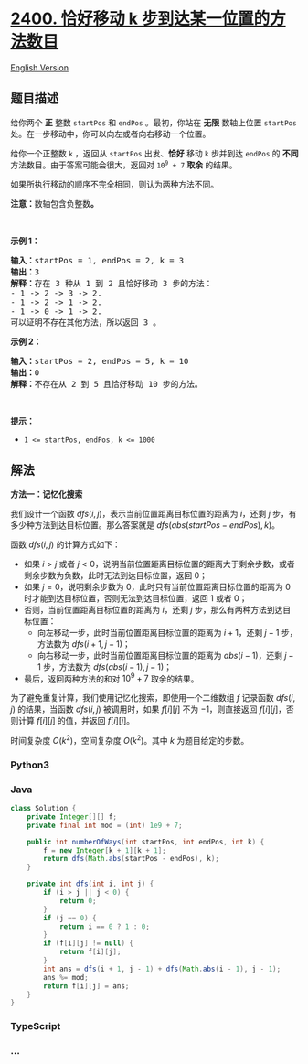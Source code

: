 # [2400. 恰好移动 k 步到达某一位置的方法数目](https://leetcode.cn/problems/number-of-ways-to-reach-a-position-after-exactly-k-steps)

[English Version](/solution/2400-2499/2400.Number%20of%20Ways%20to%20Reach%20a%20Position%20After%20Exactly%20k%20Steps/README_EN.md)

## 题目描述

<!-- 这里写题目描述 -->

<p>给你两个 <strong>正</strong> 整数 <code>startPos</code> 和 <code>endPos</code> 。最初，你站在 <strong>无限</strong> 数轴上位置 <code>startPos</code> 处。在一步移动中，你可以向左或者向右移动一个位置。</p>

<p>给你一个正整数 <code>k</code> ，返回从 <code>startPos</code> 出发、<strong>恰好</strong> 移动 <code>k</code> 步并到达 <code>endPos</code> 的 <strong>不同</strong> 方法数目。由于答案可能会很大，返回对 <code>10<sup>9</sup> + 7</code> <strong>取余</strong> 的结果。</p>

<p>如果所执行移动的顺序不完全相同，则认为两种方法不同。</p>

<p><strong>注意：</strong>数轴包含负整数<strong>。</strong></p>

<p>&nbsp;</p>

<p><strong>示例 1：</strong></p>

<pre><strong>输入：</strong>startPos = 1, endPos = 2, k = 3
<strong>输出：</strong>3
<strong>解释：</strong>存在 3 种从 1 到 2 且恰好移动 3 步的方法：
- 1 -&gt; 2 -&gt; 3 -&gt; 2.
- 1 -&gt; 2 -&gt; 1 -&gt; 2.
- 1 -&gt; 0 -&gt; 1 -&gt; 2.
可以证明不存在其他方法，所以返回 3 。</pre>

<p><strong>示例 2：</strong></p>

<pre><strong>输入：</strong>startPos = 2, endPos = 5, k = 10
<strong>输出：</strong>0
<strong>解释：</strong>不存在从 2 到 5 且恰好移动 10 步的方法。</pre>

<p>&nbsp;</p>

<p><strong>提示：</strong></p>

<ul>
	<li><code>1 &lt;= startPos, endPos, k &lt;= 1000</code></li>
</ul>

## 解法

<!-- 这里可写通用的实现逻辑 -->

**方法一：记忆化搜索**

我们设计一个函数 $dfs(i, j)$，表示当前位置距离目标位置的距离为 $i$，还剩 $j$ 步，有多少种方法到达目标位置。那么答案就是 $dfs(abs(startPos - endPos), k)$。

函数 $dfs(i, j)$ 的计算方式如下：

-   如果 $i \gt j$ 或者 $j \lt 0$，说明当前位置距离目标位置的距离大于剩余步数，或者剩余步数为负数，此时无法到达目标位置，返回 $0$；
-   如果 $j = 0$，说明剩余步数为 $0$，此时只有当前位置距离目标位置的距离为 $0$ 时才能到达目标位置，否则无法到达目标位置，返回 $1$ 或者 $0$；
-   否则，当前位置距离目标位置的距离为 $i$，还剩 $j$ 步，那么有两种方法到达目标位置：
    -   向左移动一步，此时当前位置距离目标位置的距离为 $i + 1$，还剩 $j - 1$ 步，方法数为 $dfs(i + 1, j - 1)$；
    -   向右移动一步，此时当前位置距离目标位置的距离为 $abs(i - 1)$，还剩 $j - 1$ 步，方法数为 $dfs(abs(i - 1), j - 1)$；
-   最后，返回两种方法的和对 $10^9 + 7$ 取余的结果。

为了避免重复计算，我们使用记忆化搜索，即使用一个二维数组 $f$ 记录函数 $dfs(i, j)$ 的结果，当函数 $dfs(i, j)$ 被调用时，如果 $f[i][j]$ 不为 $-1$，则直接返回 $f[i][j]$，否则计算 $f[i][j]$ 的值，并返回 $f[i][j]$。

时间复杂度 $O(k^2)$，空间复杂度 $O(k^2)$。其中 $k$ 为题目给定的步数。

<!-- tabs:start -->

### **Python3**

<!-- 这里可写当前语言的特殊实现逻辑 -->



### **Java**

<!-- 这里可写当前语言的特殊实现逻辑 -->

```java
class Solution {
    private Integer[][] f;
    private final int mod = (int) 1e9 + 7;

    public int numberOfWays(int startPos, int endPos, int k) {
        f = new Integer[k + 1][k + 1];
        return dfs(Math.abs(startPos - endPos), k);
    }

    private int dfs(int i, int j) {
        if (i > j || j < 0) {
            return 0;
        }
        if (j == 0) {
            return i == 0 ? 1 : 0;
        }
        if (f[i][j] != null) {
            return f[i][j];
        }
        int ans = dfs(i + 1, j - 1) + dfs(Math.abs(i - 1), j - 1);
        ans %= mod;
        return f[i][j] = ans;
    }
}
```









### **TypeScript**



### **...**

```


```


